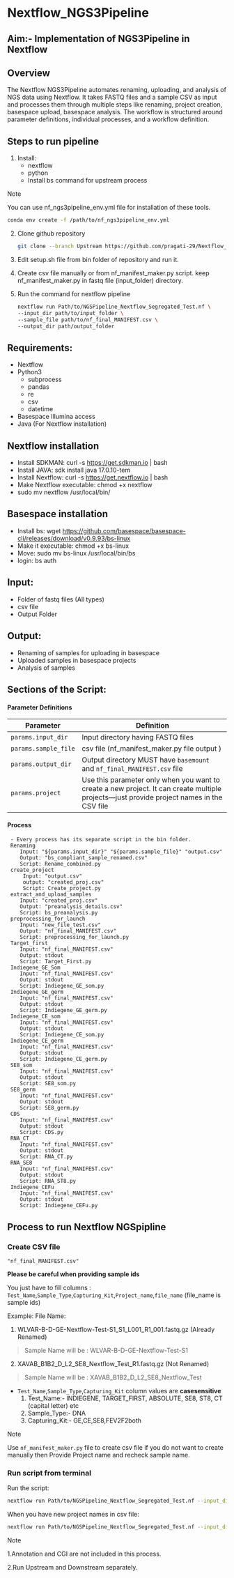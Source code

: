 # Nextflow_NGS3Pipeline 
## Aim:- Implementation of NGS3Pipeline in Nextflow 
## Overview 
The Nextflow NGS3Pipeline automates renaming, uploading, and analysis of NGS data using Nextflow. It takes FASTQ files and a sample CSV as input and processes them through multiple steps like renaming, project creation, basespace upload, basespace analysis. The workflow is structured around parameter definitions, individual processes, and a workflow definition.
## Steps to run pipeline
  1. Install:
      * nextflow
      * python
      * Install bs command for upstream process
  > [!NOTE]
  > You can use nf_ngs3pipeline_env.yml file for installation of these tools.
  >
  > ```bash
  > conda env create -f /path/to/nf_ngs3pipeline_env.yml
  > ```

  2. Clone github repository
     ```bash
     git clone --branch Upstream https://github.com/pragati-29/Nextflow_NGS3Pipeline.git
     ```
  4. Edit setup.sh file from bin folder of repository and run it.
  6. Create csv file manually or from nf_manifest_maker.py script. keep nf_manifest_maker.py in fastq file (input_folder) directory.
  8. Run the command for nextflow pipeline

      ```bash
     nextflow run Path/to/NGSPipeline_Nextflow_Segregated_Test.nf \
      --input_dir path/to/input_folder \
      --sample_file path/to/nf_final_MANIFEST.csv \
      --output_dir path/output_folder
      ``` 
## Requirements: 
  * Nextflow
  * Python3
    * subprocess
    * pandas
    * re
    * csv
    * datetime 
  * Basespace Illumina access
  * Java (For Nextflow installation)
## Nextflow installation
  * Install SDKMAN:
      curl -s https://get.sdkman.io | bash
  * Install JAVA:
      sdk install java 17.0.10-tem
  * Install Nextflow:
      curl -s https://get.nextflow.io | bash
  * Make Nextflow executable:
      chmod +x nextflow
  * sudo mv nextflow /usr/local/bin/
## Basespace installation
  * Install bs: 
      wget https://github.com/basespace/basespace-cli/releases/download/v0.9.93/bs-linux
  * Make it executable: 
      chmod +x bs-linux
  * Move: 
      sudo mv bs-linux /usr/local/bin/bs
  * login: 
      bs auth
## Input:
  * Folder of fastq files (All types)
  * csv file
  * Output Folder
## Output:
  * Renaming of samples for uploading in basespace
  * Uploaded samples in basespace projects
  * Analysis of samples
## Sections of the Script:
#### Parameter Definitions
| Parameter           | Definition                                                                                  |
|---------------------|----------------------------------------------------------------------------------------------|
| `params.input_dir`  | Input directory having FASTQ files                                                           |
| `params.sample_file`| csv file (nf_manifest_maker.py file output )                                                                |
| `params.output_dir` | Output directory MUST have `basemount` and `nf_final_MANIFEST.csv` file                      |
| `params.project`    | Use this parameter only when you want to create a new project. It can create multiple projects—just provide project names in the CSV file |
####  Process
     - Every process has its separate script in the bin folder.
     Renaming 
        Input: "${params.input_dir}" "${params.sample_file}" "output.csv" 
        Output: "bs_compliant_sample_renamed.csv" 
        Script: Rename_combined.py
     create_project
         Input: "output.csv"
         output: "created_proj.csv"
         Script: Create_project.py
     extract_and_upload_samples 
        Input: "created_proj.csv" 
        Output: "preanalysis_details.csv"
        Script: bs_preanalysis.py
     preprocessing_for_launch  
        Input: "new_file_test.csv" 
        Output: "nf_final_MANIFEST.csv" 
        Script: preprocessing_for_launch.py
     Target_first   
        Input: "nf_final_MANIFEST.csv" 
        Output: stdout 
        Script: Target_First.py
     Indiegene_GE_Som
        Input: "nf_final_MANIFEST.csv"
        Output: stdout
        Script: Indiegene_GE_som.py
     Indiegene_GE_germ
        Input: "nf_final_MANIFEST.csv"
        Output: stdout
        Script: Indiegene_GE_germ.py
     Indiegene_CE_som
        Input: "nf_final_MANIFEST.csv"
        Output: stdout
        Script: Indiegene_CE_som.py
     Indiegene_CE_germ
        Input: "nf_final_MANIFEST.csv"
        Output: stdout
        Script: Indiegene_CE_germ.py
     SE8_som
        Input: "nf_final_MANIFEST.csv"
        Output: stdout
        Script: SE8_som.py
     SE8_germ
        Input: "nf_final_MANIFEST.csv"
        Output: stdout
        Script: SE8_germ.py
     CDS
        Input: "nf_final_MANIFEST.csv"
        Output: stdout
        Script: CDS.py
     RNA_CT
        Input: "nf_final_MANIFEST.csv"
        Output: stdout
        Script: RNA_CT.py
     RNA_SE8
        Input: "nf_final_MANIFEST.csv"
        Output: stdout
        Script: RNA_ST8.py
     Indiegene_CEFu
        Input: "nf_final_MANIFEST.csv"
        Output: stdout
        Script: Indiegene_CEFu.py

## Process to run Nextflow NGSpipline

### Create CSV file

``"nf_final_MANIFEST.csv"``

**Please be careful when providing sample ids**

You just have to fill columns : ``Test_Name``,``Sample_Type``,``Capturing_Kit``,``Project_name``,``file_name`` (file_name is sample ids)

Example:
File Name: 
1. WLVAR-B-D-GE-Nextflow-Test-S1_S1_L001_R1_001.fastq.gz (Already Renamed)
>  Sample Name will be : WLVAR-B-D-GE-Nextflow-Test-S1
              
2. XAVAB_B1B2_D_L2_SE8_Nextflow_Test_R1.fastq.gz (Not Renamed)
>  Sample Name will be : XAVAB_B1B2_D_L2_SE8_Nextflow_Test

* ``Test_Name``,``Sample_Type``,``Capturing_Kit`` column values are **casesensitive**
  1. Test_Name:- INDIEGENE, TARGET_FIRST, ABSOLUTE, SE8, ST8, CT (capital letter) etc
  2. Sample_Type:- DNA
  3. Capturing_Kit:- GE,CE,SE8,FEV2F2both

> [!NOTE]
> Use ``nf_manifest_maker.py`` file to create csv file if you do not want to create manually then Provide Project name and recheck sample name.

### Run script from terminal

Run the script:

```bash
nextflow run Path/to/NGSPipeline_Nextflow_Segregated_Test.nf --input_dir path/to/input_folder --sample_file path/to/nf_final_MANIFEST.csv --output_dir path/output_folder
```

When you have new project names in csv file:

```bash
nextflow run Path/to/NGSPipeline_Nextflow_Segregated_Test.nf --input_dir path/to/input_folder --sample_file path/to/nf_final_MANIFEST.csv --output_dir path/output_folder --project new
```

  > [!NOTE]
  > 1.Annotation and CGI are not included in this process.
  >
  > 2.Run Upstream and Downstream separately.
